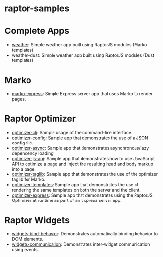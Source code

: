 raptor-samples
==============

# Complete Apps

* [weather](https://github.com/raptorjs3/raptor-samples/tree/master/weather): Simple weather app built using RaptorJS modules (Marko templates)
* [weather-dust](https://github.com/raptorjs3/raptor-samples/tree/master/weather-dust): Simple weather app built using RaptorJS modules (Dust templates)

# Marko

* [marko-express](https://github.com/raptorjs3/raptor-samples/tree/master/marko-express): Simple Express server app that uses Marko to render pages.

# Raptor Optimizer

* [optimizer-cli](https://github.com/raptorjs3/raptor-samples/tree/master/optimizer-cli): Sample usage of the command-line interface.
* [optimizer-config](https://github.com/raptorjs3/raptor-samples/tree/master/optimizer-config): Sample app that demonstrates the use of a JSON config file.
* [optimizer-async](https://github.com/raptorjs3/raptor-samples/tree/master/optimizer-async): Sample app that demonstrates asynchronous/lazy dependency loading.
* [optimizer-js-api](https://github.com/raptorjs3/raptor-samples/tree/master/optimizer-js-api): Sample app that demonstrates how to use JavaScript API to optimize a page and inject the resulting head and body markup into a page.
* [optimizer-taglib](https://github.com/raptorjs3/raptor-samples/tree/master/optimizer-taglib): Sample app that demonstrates the use of the optimizer taglib for Marko.
* [optimizer-templates](https://github.com/raptorjs3/raptor-samples/tree/master/optimizer-templates): Sample app that demonstrates the use of rendering the same templates on both the server and the client.
* [optimizer-express](https://github.com/raptorjs3/raptor-samples/tree/master/optimizer-express): Sample app that demonstrates using the RaptorJS Optimizer at runtime as part of an Express server app.

# Raptor Widgets

* [widgets-bind-behavior](https://github.com/raptorjs3/raptor-samples/tree/master/widgets-bind-behavior): Demonstrates automatically binding behavior to DOM elements.
* [widgets-communication](https://github.com/raptorjs3/raptor-samples/tree/master/widgets-communication): Demonstrates inter-widget communication using events.
